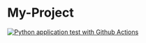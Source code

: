 # My-Project

[![Python application test with Github Actions](https://github.com/MaazK7/My-Project/actions/workflows/main.yml/badge.svg)](https://github.com/MaazK7/My-Project/actions/workflows/main.yml)
